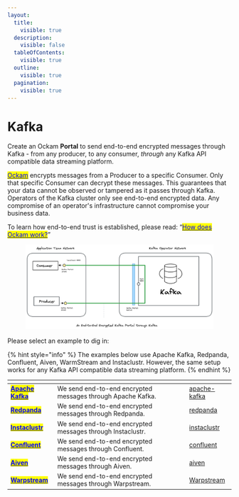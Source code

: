 ```yaml
---
layout:
  title:
    visible: true
  description:
    visible: false
  tableOfContents:
    visible: true
  outline:
    visible: true
  pagination:
    visible: true
---
```


# Kafka

Create an Ockam **Portal** to send end-to-end encrypted messages through Kafka - from any producer, to any consumer, _through_ any Kafka API compatible data streaming platform.

[<mark style="color:blue;">Ockam</mark>](../../) encrypts messages from a Producer to a specific Consumer. Only that specific Consumer can decrypt these messages. This guarantees that your data cannot be observed or tampered as it passes through Kafka. Operators of the Kafka cluster only see end-to-end encrypted data. Any compromise of an operator's infrastructure cannot compromise your business data.

To learn how end-to-end trust is established, please read: “[<mark style="color:blue;">How does Ockam work?</mark>](../../how-does-ockam-work.md)”

<figure><img src="../../.gitbook/assets/portals-kafka.png" alt=""><figcaption></figcaption></figure>

Please select an example to dig in:

{% hint style="info" %}
The examples below use Apache Kafka, Redpanda, Confluent, Aiven, WarmStream and Instaclustr. However, the same setup works for any Kafka API compatible data streaming platform.
{% endhint %}

<table data-card-size="large" data-view="cards">

<thead><tr><th></th><th></th><th data-hidden data-card-target data-type="content-ref"></th></tr></thead><tbody><tr><td><a href="apache-kafka/"><mark style="color:blue;"><strong>Apache Kafka</strong></mark></a></td><td>We send end-to-end encrypted messages through Apache Kafka.</td><td><a href="apache-kafka/">apache-kafka</a></td></tr><tr><td><a href="redpanda/"><mark style="color:blue;"><strong>Redpanda</strong></mark></a></td><td>We send end-to-end encrypted messages through Redpanda.</td><td><a href="redpanda/">redpanda</a></td></tr><tr><td><a href="instaclustr/"><mark style="color:blue;"><strong>Instaclustr</strong></mark></a></td><td>We send end-to-end encrypted messages through Instaclustr.</td><td><a href="instaclustr/">instaclustr</a></td></tr><tr><td><a href="confluent/"><mark style="color:blue;"><strong>Confluent</strong></mark></a></td><td>We send end-to-end encrypted messages through Confluent.</td><td><a href="confluent/">confluent</a></td></tr><tr><td><a href="aiven/"><mark style="color:blue;"><strong>Aiven</strong></mark></a></td><td>We send end-to-end encrypted messages through Aiven.</td><td><a href="aiven/">aiven</a></td></tr><tr><td><a href="warpstream/"><mark style="color:blue;"><strong>Warpstream</strong></mark></a></td><td>We send end-to-end encrypted messages through Warpstream.</td><td><a href="warpstream/">Warpstream</a></td></tr></tbody></table>
